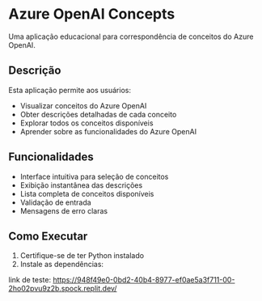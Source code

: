 # Azure OpenAI Concepts

Uma aplicação educacional para correspondência de conceitos do Azure OpenAI.

## Descrição

Esta aplicação permite aos usuários:
- Visualizar conceitos do Azure OpenAI
- Obter descrições detalhadas de cada conceito
- Explorar todos os conceitos disponíveis
- Aprender sobre as funcionalidades do Azure OpenAI

## Funcionalidades

- Interface intuitiva para seleção de conceitos
- Exibição instantânea das descrições
- Lista completa de conceitos disponíveis
- Validação de entrada
- Mensagens de erro claras

## Como Executar

1. Certifique-se de ter Python instalado
2. Instale as dependências:

link de teste: https://948f49e0-0bd2-40b4-8977-ef0ae5a3f711-00-2ho02pvu9z2b.spock.replit.dev/
